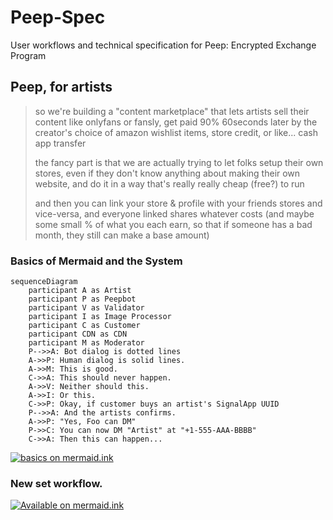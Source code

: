 # Peep-Spec
User workflows and technical specification for Peep: Encrypted Exchange Program

## Peep, for artists

> so we're building a "content marketplace" that lets artists sell their content like onlyfans or fansly, get paid 90% 60seconds later by the creator's choice of amazon wishlist items, store credit, or like... cash app transfer
> 
> the fancy part is that we are actually trying to let folks setup their own stores, even if they don't know anything about making their own website, and do it in a way that's really really cheap (free?) to run
> 
> and then you can link your store & profile with your friends stores and vice-versa, and everyone linked shares whatever costs (and maybe some small % of what you each earn, so that if someone has a bad month, they still can make a base amount)


### Basics of Mermaid and the System
```mermaid
sequenceDiagram
    participant A as Artist
    participant P as Peepbot
    participant V as Validator
    participant I as Image Processor
    participant C as Customer
    participant CDN as CDN
    participant M as Moderator
    P-->>A: Bot dialog is dotted lines
    A->>P: Human dialog is solid lines.
    A->>M: This is good.
    C->>A: This should never happen.
    A->>V: Neither should this.
    A->>I: Or this.
    C->>P: Okay, if customer buys an artist's SignalApp UUID
    P-->>A: And the artists confirms.
    A->>P: "Yes, Foo can DM"
    P->>C: You can now DM "Artist" at "+1-555-AAA-BBBB"
    C->>A: Then this can happen...
```
[![basics on mermaid.ink](https://mermaid.ink/img/eyJjb2RlIjoic2VxdWVuY2VEaWFncmFtXG4gICAgcGFydGljaXBhbnQgQSBhcyBBcnRpc3RcbiAgICBwYXJ0aWNpcGFudCBQIGFzIFBlZXBib3RcbiAgICBwYXJ0aWNpcGFudCBWIGFzIFZhbGlkYXRvclxuICAgIHBhcnRpY2lwYW50IEkgYXMgSW1hZ2UgUHJvY2Vzc29yXG4gICAgcGFydGljaXBhbnQgQyBhcyBDdXN0b21lclxuICAgIHBhcnRpY2lwYW50IENETiBhcyBDRE5cbiAgICBwYXJ0aWNpcGFudCBNIGFzIE1vZGVyYXRvclxuICAgIFAtLT4-QTogQm90IGRpYWxvZyBpcyBkb3R0ZWQgbGluZXNcbiAgICBBLT4-UDogSHVtYW4gZGlhbG9nIGlzIHNvbGlkIGxpbmVzLlxuICAgIEEtPj5NOiBUaGlzIGlzIGdvb2QuXG4gICAgQy0-PkE6IFRoaXMgc2hvdWxkIG5ldmVyIGhhcHBlbi5cbiAgICBBLT4-VjogTmVpdGhlciBzaG91bGQgdGhpcy5cbiAgICBBLT4-STogT3IgdGhpcy5cbiAgICBDLT4-UDogT2theSwgaWYgY3VzdG9tZXIgYnV5cyBhbiBhcnRpc3QncyBTaWduYWxBcHAgVVVJRFxuICAgIFAtLT4-QTogQW5kIHRoZSBhcnRpc3RzIGNvbmZpcm1zLlxuICAgIEEtPj5QOiBcIlllcywgRm9vIGNhbiBETVwiXG4gICAgUC0-PkM6IFlvdSBjYW4gbm93IERNIFwiQXJ0aXN0XCIgYXQgXCIrMS01NTUtQUFBLUJCQkJcIlxuICAgIEMtPj5BOiBUaGVuIHRoaXMgY2FuIGhhcHBlbi4uLiIsIm1lcm1haWQiOnsidGhlbWUiOiJkZWZhdWx0In0sInVwZGF0ZUVkaXRvciI6ZmFsc2UsImF1dG9TeW5jIjp0cnVlLCJ1cGRhdGVEaWFncmFtIjpmYWxzZX0)](https://mermaid-js.github.io/mermaid-live-editor/edit/#eyJjb2RlIjoic2VxdWVuY2VEaWFncmFtXG4gICAgcGFydGljaXBhbnQgQSBhcyBBcnRpc3RcbiAgICBwYXJ0aWNpcGFudCBQIGFzIFBlZXBib3RcbiAgICBwYXJ0aWNpcGFudCBWIGFzIFZhbGlkYXRvclxuICAgIHBhcnRpY2lwYW50IEkgYXMgSW1hZ2UgUHJvY2Vzc29yXG4gICAgcGFydGljaXBhbnQgQyBhcyBDdXN0b21lclxuICAgIHBhcnRpY2lwYW50IENETiBhcyBDRE5cbiAgICBwYXJ0aWNpcGFudCBNIGFzIE1vZGVyYXRvclxuICAgIFAtLT4-QTogQm90IGRpYWxvZyBpcyBkb3R0ZWQgbGluZXNcbiAgICBBLT4-UDogSHVtYW4gZGlhbG9nIGlzIHNvbGlkIGxpbmVzLlxuICAgIEEtPj5NOiBUaGlzIGlzIGdvb2QuXG4gICAgQy0-PkE6IFRoaXMgc2hvdWxkIG5ldmVyIGhhcHBlbi5cbiAgICBBLT4-VjogTmVpdGhlciBzaG91bGQgdGhpcy5cbiAgICBBLT4-STogT3IgdGhpcy5cbiAgICBDLT4-UDogT2theSwgaWYgY3VzdG9tZXIgYnV5cyBhbiBhcnRpc3QncyBTaWduYWxBcHAgVVVJRFxuICAgIFAtLT4-QTogQW5kIHRoZSBhcnRpc3RzIGNvbmZpcm1zLlxuICAgIEEtPj5QOiBcIlllcywgRm9vIGNhbiBETVwiXG4gICAgUC0-PkM6IFlvdSBjYW4gbm93IERNIFwiQXJ0aXN0XCIgYXQgXCIrMS01NTUtQUFBLUJCQkJcIlxuICAgIEMtPj5BOiBUaGVuIHRoaXMgY2FuIGhhcHBlbi4uLiIsIm1lcm1haWQiOiJ7XG4gIFwidGhlbWVcIjogXCJkZWZhdWx0XCJcbn0iLCJ1cGRhdGVFZGl0b3IiOmZhbHNlLCJhdXRvU3luYyI6dHJ1ZSwidXBkYXRlRGlhZ3JhbSI6ZmFsc2V9)

### New set workflow.
[![Available on mermaid.ink](https://mermaid.ink/img/eyJjb2RlIjoic2VxdWVuY2VEaWFncmFtXG4gICAgcGFydGljaXBhbnQgQSBhcyBBcnRpc3RcbiAgICBwYXJ0aWNpcGFudCBQIGFzIFBlZXBib3RcbiAgICBwYXJ0aWNpcGFudCBWIGFzIFZhbGlkYXRvclxuICAgIHBhcnRpY2lwYW50IEkgYXMgSW1hZ2UgUHJvY2Vzc29yXG4gICAgcGFydGljaXBhbnQgQyBhcyBDRE5cbiAgICBBLT4-UDogSSdkIGxpa2UgdG8gcHVibGlzaCBhIG5ldyBzZXQhXG4gICAgbm90ZSBsZWZ0IG9mIFA6IE1hdGNoIG9uIFwibmV3IHNldFwiXG4gICAgUC0tPj5BOiBHcmVhdCEgSG93IHNob3VsZCB3ZSByZWZlciB0byB0aGlzIHNldD9cbiAgICBQLS0-PitBOiBQbGVhc2Ugc3VnZ2VzdCBhIHRpdGxlIVxuICAgIG5vdGUgb3ZlciBBOiBTZXQgVGl0bGVcbiAgICBBLT4-UDogXCJCdWlsZGluZyBhIExlZ28gQ2FzdGxlIHdpdGggbXkgR2lybGZyaWVuZHNcIlxuICAgIG5vdGUgb3ZlciBBOiBDdXN0b20gdGVybSBjb25maWd1cmF0aW9uOlxuICAgIFAtLT4-QTogV291bGQgeW91IGxpa2UgdG8gdXNlIHlvdXIgbm9ybWFsIHRlcm1zP1xuICAgIEEtPj5QOiBOb1xuICAgIG5vdGUgcmlnaHQgb2YgUDogTm9ybWFsIHRlcm1zIGNhbiBiZSBjb25maWd1cmVkIHNlcGFyYXRlbHkuXG4gICAgbm90ZSByaWdodCBvZiBQOiBJdCdzIGxpa2VseSBtb3N0IHNldHMgd2lsbCB1c2UgdGhlIG5vbWluYWwgY29uZmlnLlxuICAgIG5vdGUgb3ZlciBBOiBQdWJsaWMvU3Vic2NyaWJlciBBdmFpbFxuICAgIFAtLT4-QTogU2hvdWxkIHRoaXMgY29udGVudCBiZSBtYWRlIGF2YWlsYWJsZSB0byBldmVyeW9uZT9cbiAgICBBLT4-K1A6IEp1c3Qgc3Vic2NyaWJlcnMhXG4gICAgbm90ZSBvdmVyIEE6IFNldCBkbCBvciB2aWV3IG9uY2U_XG4gICAgUC0tPj5BOiBTaG91bGQgdGhpcyBjb250ZW50IGJlIGF2YWlsYWJsZSBmb3IgZG93bmxvYWQgb3IganVzdCB2aWV3LW9uY2U_XG4gICAgQS0-PlA6IERvd25sb2FkXG4gICAgUC0tPj5BOiBXaGF0IHByaWNlIHRvIGRvd25sb2FkP1xuICAgIEEtPj5QOiAkMTBcbiAgICBub3RlIG92ZXIgQTogU2V0IFByZXZpZXdcbiAgICBQLS0-PkE6IFdoYXQgaW1hZ2UgdG8gdXNlIGZvciBhZHZlcnRpc2luZyBhbmQgcHJvbW90aW5nIHRoaXMgc2V0P1xuICAgIEEtPj5QOiDwn5a877iP8J-WvO-4j1xuICAgIG5vdGUgcmlnaHQgb2YgUDogRGlzYXBwZWFyaW5nIG1lc3NhZ2VzIDYwbWluLlxuICAgIFAtLT4-QTogV2UgcmVjZWl2ZWQgdHdvIGltYWdlcywgYnV0IHlvdXIgZmFjZSBpcyBub3QgdmlzaWJsZSBpbiBlaXRoZXIuXG4gICAgUC0tPkE6IFdvdWxkIHlvdSBzZW5kIGEgc2VsZmllIHRvIGNvbmZpcm0geW91ciBpZGVudGl0eT8gVGhpcyB3aWxsIGJlIHVzZWQgZm9yIHZhbGlkYXRpb24gb25seS5cbiAgICBBLT4-UDog8J-ksyBcbiAgICBQLS0-PlY6IGRpZmYocGhhc2go8J-ksyksIHVzZXJfcGhhc2gpID4gMC43MD9cbiAgICBWLS0-PlA6IHllc1xuICAgIFAtLT4-QTogVGhhbmtzIGZvciB0YWtpbmcgYSBzZWNvbmQgdG8gaGVscCBrZWVwIHRoZSBjb21tdW5pdHkgc3RheSBzYWZlLlxuICAgIG5vdGUgb3ZlciBBOiBDb250ZW50XG4gICAgUC0tPj5BOiBTZW5kIHRoZSBjb250ZW50IHlvdSB3aXNoIHRvIGluY2x1ZGUgaW4gdGhlIHNldCFcbiAgICBQLS0-QTogRG9uJ3QgZm9yZ2V0IGFib3V0IFNpZ25hbCdzIHBob3RvIGVkaXRpbmchXG4gICAgUC0tPkE6IFlvdSdyZSB3ZWxjb21lIHRvIGJsdXIgZmFjZXMsIGNyb3AgaW1hZ2VzLCBhbmQgYWRkIGVtb2ppIHRvIHBob3Rvcy5cbiAgICBQLS0-QTogV2hlbiB5b3UncmUgZG9uZSBhZGRpbmcgY29udGVudCB0byA8c2V0PiBhbmQgYWxsIHRoZSBwaG90b3MgaGF2ZSB1cGxvYWRlZCwg8J-RjSB0aGlzLlxuICAgIEEtPj4rUDog8J-WvO-4j_CflrzvuI_wn5a877iP8J-WvO-4jyDwn5a877iP8J-WvO-4j_CflrzvuI_wn5a877iPIPCfjqUg8J-OpVxuICAgIEEtPlA6IC4uLlxuICAgIEEtPj5QOiBkb25lIVxuICAgIFAtLT4-QTogTG9va3MgbGlrZSB0aGVyZSBhcmUgMiB2aWRlb3MgYW5kIDggcGhvdG9zIGluIHRoaXMgc2V0IVxuICAgIFAtLT5BOiBXZSdsbCB3YXRlcm1hcmsgdGhlc2Ugd2l0aCB5b3VyIHVzZXJuYW1lIGxpa2UgdXN1YWwgYW5kXG4gICAgUC0tPkE6IHdlJ2xsIHNlbmQgeW91IGEgcHJldmlldyBvZiB5b3VyIHVwZGF0ZWQgcG9ydGZvbGlvIHdoZW4gaXQncyByZWFkeSFcbiAgICBQLS0-QTogWW91IHdpbGwgdGhlbiBiZSBhYmxlIHRvIGNvbmZpcm0gYmVmb3JlIGl0J3MgbWFkZSBhdmFpbGFibGUuXG4gICAgUC0tPj5JOiB7VVVJRCwgUHJldmlldzog8J-WvO-4j_CflrzvuI8sIFNldDog8J-WvO-4j3g4IPCfjqV4MiwgbWV0YWRhdGE6IC4uLn1cbiAgICBJLS0-PkM6IENvbnRlbnQrTWV0YWRhdGFcbiAgICBDLS0-PlA6IHtVVUlEOiBsaW5rc31cbiAgICBJLS0-PlA6IFJlbmRlcmVkIHBvcnRmb2xpbzog8J-WvO-4j1xuICAgIG5vdGUgb3ZlciBBOiBDb25maXJtYXRpb25cbiAgICBQLS0-PkE6IEhlcmUncyB5b3VyIG5ldyBwb3J0Zm9saW8hIEV2ZXJ5dGhpbmcgbG9vayBnb29kP1xuICAgIEEtPj5QOiBZZXMhIFRoYW5rcyFcbiIsIm1lcm1haWQiOnsidGhlbWUiOiJkZWZhdWx0In0sInVwZGF0ZUVkaXRvciI6ZmFsc2UsImF1dG9TeW5jIjp0cnVlLCJ1cGRhdGVEaWFncmFtIjpmYWxzZX0)](https://mermaid-js.github.io/mermaid-live-editor/edit/#eyJjb2RlIjoic2VxdWVuY2VEaWFncmFtXG4gICAgcGFydGljaXBhbnQgQSBhcyBBcnRpc3RcbiAgICBwYXJ0aWNpcGFudCBQIGFzIFBlZXBib3RcbiAgICBwYXJ0aWNpcGFudCBWIGFzIFZhbGlkYXRvclxuICAgIHBhcnRpY2lwYW50IEkgYXMgSW1hZ2UgUHJvY2Vzc29yXG4gICAgcGFydGljaXBhbnQgQyBhcyBDRE5cbiAgICBBLT4-UDogSSdkIGxpa2UgdG8gcHVibGlzaCBhIG5ldyBzZXQhXG4gICAgbm90ZSBsZWZ0IG9mIFA6IE1hdGNoIG9uIFwibmV3IHNldFwiXG4gICAgUC0tPj5BOiBHcmVhdCEgSG93IHNob3VsZCB3ZSByZWZlciB0byB0aGlzIHNldD9cbiAgICBQLS0-PitBOiBQbGVhc2Ugc3VnZ2VzdCBhIHRpdGxlIVxuICAgIG5vdGUgb3ZlciBBOiBTZXQgVGl0bGVcbiAgICBBLT4-UDogXCJCdWlsZGluZyBhIExlZ28gQ2FzdGxlIHdpdGggbXkgR2lybGZyaWVuZHNcIlxuICAgIG5vdGUgb3ZlciBBOiBDdXN0b20gdGVybSBjb25maWd1cmF0aW9uOlxuICAgIFAtLT4-QTogV291bGQgeW91IGxpa2UgdG8gdXNlIHlvdXIgbm9ybWFsIHRlcm1zP1xuICAgIEEtPj5QOiBOb1xuICAgIG5vdGUgcmlnaHQgb2YgUDogTm9ybWFsIHRlcm1zIGNhbiBiZSBjb25maWd1cmVkIHNlcGFyYXRlbHkuXG4gICAgbm90ZSByaWdodCBvZiBQOiBJdCdzIGxpa2VseSBtb3N0IHNldHMgd2lsbCB1c2UgdGhlIG5vbWluYWwgY29uZmlnLlxuICAgIG5vdGUgb3ZlciBBOiBQdWJsaWMvU3Vic2NyaWJlciBBdmFpbFxuICAgIFAtLT4-QTogU2hvdWxkIHRoaXMgY29udGVudCBiZSBtYWRlIGF2YWlsYWJsZSB0byBldmVyeW9uZT9cbiAgICBBLT4-K1A6IEp1c3Qgc3Vic2NyaWJlcnMhXG4gICAgbm90ZSBvdmVyIEE6IFNldCBkbCBvciB2aWV3IG9uY2U_XG4gICAgUC0tPj5BOiBTaG91bGQgdGhpcyBjb250ZW50IGJlIGF2YWlsYWJsZSBmb3IgZG93bmxvYWQgb3IganVzdCB2aWV3LW9uY2U_XG4gICAgQS0-PlA6IERvd25sb2FkXG4gICAgUC0tPj5BOiBXaGF0IHByaWNlIHRvIGRvd25sb2FkP1xuICAgIEEtPj5QOiAkMTBcbiAgICBub3RlIG92ZXIgQTogU2V0IFByZXZpZXdcbiAgICBQLS0-PkE6IFdoYXQgaW1hZ2UgdG8gdXNlIGZvciBhZHZlcnRpc2luZyBhbmQgcHJvbW90aW5nIHRoaXMgc2V0P1xuICAgIEEtPj5QOiDwn5a877iP8J-WvO-4j1xuICAgIG5vdGUgcmlnaHQgb2YgUDogRGlzYXBwZWFyaW5nIG1lc3NhZ2VzIDYwbWluLlxuICAgIFAtLT4-QTogV2UgcmVjZWl2ZWQgdHdvIGltYWdlcywgYnV0IHlvdXIgZmFjZSBpcyBub3QgdmlzaWJsZSBpbiBlaXRoZXIuXG4gICAgUC0tPkE6IFdvdWxkIHlvdSBzZW5kIGEgc2VsZmllIHRvIGNvbmZpcm0geW91ciBpZGVudGl0eT8gVGhpcyB3aWxsIGJlIHVzZWQgZm9yIHZhbGlkYXRpb24gb25seS5cbiAgICBBLT4-UDog8J-ksyBcbiAgICBQLS0-PlY6IGRpZmYocGhhc2go8J-ksyksIHVzZXJfcGhhc2gpID4gMC43MD9cbiAgICBWLS0-PlA6IHllc1xuICAgIFAtLT4-QTogVGhhbmtzIGZvciB0YWtpbmcgYSBzZWNvbmQgdG8gaGVscCBrZWVwIHRoZSBjb21tdW5pdHkgc3RheSBzYWZlLlxuICAgIG5vdGUgb3ZlciBBOiBDb250ZW50XG4gICAgUC0tPj5BOiBTZW5kIHRoZSBjb250ZW50IHlvdSB3aXNoIHRvIGluY2x1ZGUgaW4gdGhlIHNldCFcbiAgICBQLS0-QTogRG9uJ3QgZm9yZ2V0IGFib3V0IFNpZ25hbCdzIHBob3RvIGVkaXRpbmchXG4gICAgUC0tPkE6IFlvdSdyZSB3ZWxjb21lIHRvIGJsdXIgZmFjZXMsIGNyb3AgaW1hZ2VzLCBhbmQgYWRkIGVtb2ppIHRvIHBob3Rvcy5cbiAgICBQLS0-QTogV2hlbiB5b3UncmUgZG9uZSBhZGRpbmcgY29udGVudCB0byA8c2V0PiBhbmQgYWxsIHRoZSBwaG90b3MgaGF2ZSB1cGxvYWRlZCwg8J-RjSB0aGlzLlxuICAgIEEtPj4rUDog8J-WvO-4j_CflrzvuI_wn5a877iP8J-WvO-4jyDwn5a877iP8J-WvO-4j_CflrzvuI_wn5a877iPIPCfjqUg8J-OpVxuICAgIEEtPlA6IC4uLlxuICAgIEEtPj5QOiBkb25lIVxuICAgIFAtLT4-QTogTG9va3MgbGlrZSB0aGVyZSBhcmUgMiB2aWRlb3MgYW5kIDggcGhvdG9zIGluIHRoaXMgc2V0IVxuICAgIFAtLT5BOiBXZSdsbCB3YXRlcm1hcmsgdGhlc2Ugd2l0aCB5b3VyIHVzZXJuYW1lIGxpa2UgdXN1YWwgYW5kXG4gICAgUC0tPkE6IHdlJ2xsIHNlbmQgeW91IGEgcHJldmlldyBvZiB5b3VyIHVwZGF0ZWQgcG9ydGZvbGlvIHdoZW4gaXQncyByZWFkeSFcbiAgICBQLS0-QTogWW91IHdpbGwgdGhlbiBiZSBhYmxlIHRvIGNvbmZpcm0gYmVmb3JlIGl0J3MgbWFkZSBhdmFpbGFibGUuXG4gICAgUC0tPj5JOiB7VVVJRCwgUHJldmlldzog8J-WvO-4j_CflrzvuI8sIFNldDog8J-WvO-4j3g4IPCfjqV4MiwgbWV0YWRhdGE6IC4uLn1cbiAgICBJLS0-PkM6IENvbnRlbnQrTWV0YWRhdGFcbiAgICBDLS0-PlA6IHtVVUlEOiBsaW5rc31cbiAgICBJLS0-PlA6IFJlbmRlcmVkIHBvcnRmb2xpbzog8J-WvO-4j1xuICAgIG5vdGUgb3ZlciBBOiBDb25maXJtYXRpb25cbiAgICBQLS0-PkE6IEhlcmUncyB5b3VyIG5ldyBwb3J0Zm9saW8hIEV2ZXJ5dGhpbmcgbG9vayBnb29kP1xuICAgIEEtPj5QOiBZZXMhIFRoYW5rcyFcbiIsIm1lcm1haWQiOiJ7XG4gIFwidGhlbWVcIjogXCJkZWZhdWx0XCJcbn0iLCJ1cGRhdGVFZGl0b3IiOmZhbHNlLCJhdXRvU3luYyI6dHJ1ZSwidXBkYXRlRGlhZ3JhbSI6ZmFsc2V9)

